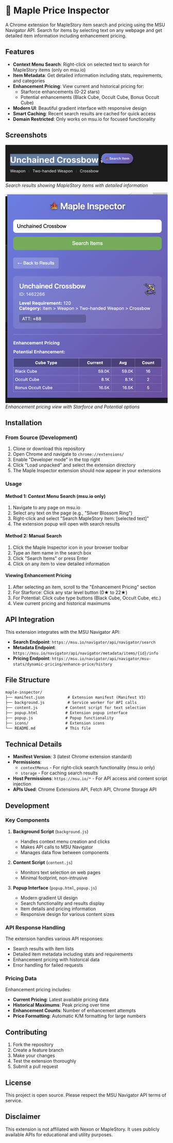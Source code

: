 # 🍁 Maple Price Inspector

A Chrome extension for MapleStory item search and pricing using the MSU Navigator API. Search for items by selecting text on any webpage and get detailed item information including enhancement pricing.

## Features

- **Context Menu Search**: Right-click on selected text to search for MapleStory items (only on msu.io)
- **Item Metadata**: Get detailed information including stats, requirements, and categories
- **Enhancement Pricing**: View current and historical pricing for:
  - Starforce enhancements (0-22 stars)
  - Potential enhancements (Black Cube, Occult Cube, Bonus Occult Cube)
- **Modern UI**: Beautiful gradient interface with responsive design
- **Smart Caching**: Recent search results are cached for quick access
- **Domain Restricted**: Only works on msu.io for focused functionality

## Screenshots

![Extension in action - Search results](1.png)
*Search results showing MapleStory items with detailed information*

![Enhancement pricing interface](2.png)
*Enhancement pricing view with Starforce and Potential options*


## Installation

### From Source (Development)

1. Clone or download this repository
2. Open Chrome and navigate to `chrome://extensions/`
3. Enable "Developer mode" in the top right
4. Click "Load unpacked" and select the extension directory
5. The Maple Inspector extension should now appear in your extensions

### Usage

#### Method 1: Context Menu Search (msu.io only)
1. Navigate to any page on msu.io
2. Select any text on the page (e.g., "Silver Blossom Ring")
3. Right-click and select "Search MapleStory Item: [selected text]"
4. The extension popup will open with search results

#### Method 2: Manual Search
1. Click the Maple Inspector icon in your browser toolbar
2. Type an item name in the search box
3. Click "Search Items" or press Enter
4. Click on any item to view detailed information

#### Viewing Enhancement Pricing
1. After selecting an item, scroll to the "Enhancement Pricing" section
2. For Starforce: Click any star level button (0★ to 22★)
3. For Potential: Click cube type buttons (Black Cube, Occult Cube, etc.)
4. View current pricing and historical maximums

## API Integration

This extension integrates with the MSU Navigator API:

- **Search Endpoint**: `https://msu.io/navigator/api/navigator/search`
- **Metadata Endpoint**: `https://msu.io/navigator/api/navigator/metadata/items/{id}/info`
- **Pricing Endpoint**: `https://msu.io/navigator/api/navigator/msu-stats/dynamic-pricing/enhance-price/history`

## File Structure

```
maple-inspector/
├── manifest.json          # Extension manifest (Manifest V3)
├── background.js          # Service worker for API calls
├── content.js            # Content script for text selection
├── popup.html            # Extension popup interface
├── popup.js              # Popup functionality
├── icons/                # Extension icons
└── README.md             # This file
```

## Technical Details

- **Manifest Version**: 3 (latest Chrome extension standard)
- **Permissions**: 
  - `contextMenus` - For right-click search functionality (msu.io only)
  - `storage` - For caching search results
- **Host Permissions**: `https://msu.io/*` - For API access and content script injection
- **APIs Used**: Chrome Extensions API, Fetch API, Chrome Storage API

## Development

### Key Components

1. **Background Script** (`background.js`)
   - Handles context menu creation and clicks
   - Makes API calls to MSU Navigator
   - Manages data flow between components

2. **Content Script** (`content.js`)
   - Monitors text selection on web pages
   - Minimal footprint, non-intrusive

3. **Popup Interface** (`popup.html`, `popup.js`)
   - Modern gradient UI design
   - Search functionality and results display
   - Item details and pricing information
   - Responsive design for various content sizes

### API Response Handling

The extension handles various API responses:
- Search results with item lists
- Detailed item metadata including stats and requirements
- Enhancement pricing with historical data
- Error handling for failed requests

### Pricing Data

Enhancement pricing includes:
- **Current Pricing**: Latest available pricing data
- **Historical Maximums**: Peak pricing over time
- **Enhancement Counts**: Number of enhancement attempts
- **Price Formatting**: Automatic K/M formatting for large numbers

## Contributing

1. Fork the repository
2. Create a feature branch
3. Make your changes
4. Test the extension thoroughly
5. Submit a pull request

## License

This project is open source. Please respect the MSU Navigator API terms of service.

## Disclaimer

This extension is not affiliated with Nexon or MapleStory. It uses publicly available APIs for educational and utility purposes.

